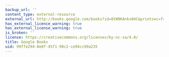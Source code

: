 ```yaml
---
backup_url: ''
content_type: external-resource
external_url: http://books.google.com/books?id=8tW9KAnkx04C&printsec=frontcover
has_external_licence_warning: true
has_external_license_warning: true
is_broken: ''
license: https://creativecommons.org/licenses/by-nc-sa/4.0/
title: Google Books
uid: 99ffe294-8e0f-45f1-98c2-ce94cc99a235
---
```

